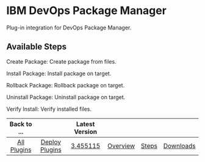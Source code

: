 
# IBM DevOps Package Manager

Plug-in integration for DevOps Package Manager.


## Available Steps

Create Package: Create package from files.

Install Package: Install package on target.

Rollback Package: Rollback package on target.

Uninstall Package: Uninstall package on target.

Verify Install: Verify installed files.



|Back to ...||Latest Version||||
| :---: | :---: | :---: | :---: | :---: | :---: |
|[All Plugins](../../index.md)|[Deploy Plugins](../README.md)|[3.455115](https://raw.githubusercontent.com/UrbanCode/IBM-UCD-PLUGINS/main/files/UrbanCodePackageManager/Urbancode_Package_Manager-3.455115.zip)|[Overview](overview.md)|[Steps](steps.md)|[Downloads](downloads.md)|
